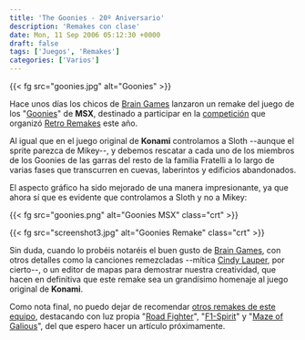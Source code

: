 ```yaml
---
title: 'The Goonies - 20º Aniversario'
description: 'Remakes con clase'
date: Mon, 11 Sep 2006 05:12:30 +0000
draft: false
tags: ['Juegos', 'Remakes']
categories: ['Varios']
---
```


{{< fg src="goonies.jpg" alt="Goonies" >}}

Hace unos días los chicos de [Brain Games](http://www.braingames.getput.com/) lanzaron un remake del juego de los "[Goonies](http://en.wikipedia.org/wiki/The_Goonies)" de **MSX**, destinado a participar en la [competición](http://retroremakes.com/comp2006/) que organizó [Retro Remakes](http://www.retroremakes.com/) este año.

Al igual que en el juego original de **Konami** controlamos a Sloth --aunque el sprite parezca de Mikey--, y debemos rescatar a cada uno de los miembros de los Goonies de las garras del resto de la familia Fratelli a lo largo de varias fases que transcurren en cuevas, laberintos y edificios abandonados.

El aspecto gráfico ha sido mejorado de una manera impresionante, ya que ahora sí que es evidente que controlamos a Sloth y no a Mikey:

{{< fg src="goonies.png" alt="Goonies MSX" class="crt" >}}

{{< fg src="screenshot3.jpg" alt="Goonies Remake" class="crt" >}}

Sin duda, cuando lo probéis notaréis el buen gusto de [Brain Games](http://www.braingames.getput.com/), con otros detalles como la canciones remezcladas --mítica [Cindy Lauper](http://en.wikipedia.org/wiki/Cindy_Lauper), por cierto--, o un editor de mapas para demostrar nuestra creatividad, que hacen en definitiva que este remake sea un grandísimo homenaje al juego original de **Konami**.

Como nota final, no puedo dejar de recomendar [otros remakes de este equipo](http://www.braingames.getput.com/), destacando con luz propia "[Road Fighter](http://www.braingames.getput.com/roadf/default.asp)", "[F1-Spirit](http://www.braingames.getput.com/f1spirit/default.asp)" y "[Maze of Galious](http://www.braingames.getput.com/mog/default.asp)", del que espero hacer un artículo próximamente.